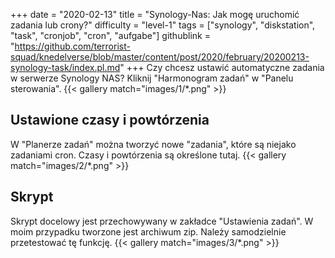 +++
date = "2020-02-13"
title = "Synology-Nas: Jak mogę uruchomić zadania lub crony?"
difficulty = "level-1"
tags = ["synology", "diskstation", "task", "cronjob", "cron", "aufgabe"]
githublink = "https://github.com/terrorist-squad/knedelverse/blob/master/content/post/2020/february/20200213-synology-task/index.pl.md"
+++
Czy chcesz ustawić automatyczne zadania w serwerze Synology NAS? Kliknij "Harmonogram zadań" w "Panelu sterowania".
{{< gallery match="images/1/*.png" >}}

## Ustawione czasy i powtórzenia
W "Planerze zadań" można tworzyć nowe "zadania", które są niejako zadaniami cron. Czasy i powtórzenia są określone tutaj.
{{< gallery match="images/2/*.png" >}}

## Skrypt
Skrypt docelowy jest przechowywany w zakładce "Ustawienia zadań". W moim przypadku tworzone jest archiwum zip. Należy samodzielnie przetestować tę funkcję.
{{< gallery match="images/3/*.png" >}}

